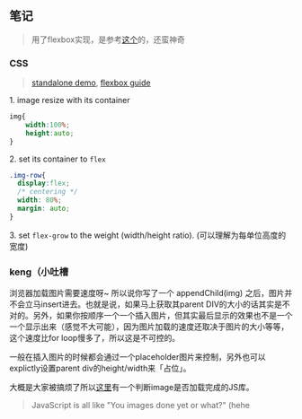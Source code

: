 ## 笔记

> 用了flexbox实现，是参考[这个](https://kartikprabhu.com/articles/equal-height-images-flexbox)的，还蛮神奇

### CSS

> [standalone demo](http://codepen.io/weicliu/pen/EKMeEj), [flexbox guide](https://css-tricks.com/snippets/css/a-guide-to-flexbox/)

1\. image resize with its container

```css
img{
	width:100%;
	height:auto;
}
```

2\. set its container to `flex`

```css
.img-row{
  display:flex;
  /* centering */
  width: 80%;
  margin: auto;
}
```

3\.  set `flex-grow` to the weight (width/height ratio). (可以理解为每单位高度的宽度)

### keng（小吐槽

浏览器加载图片需要速度呀~ 所以说你写了一个 appendChild(img) 之后，图片并不会立马insert进去。也就是说，如果马上获取其parent DIV的大小的话其实是不对的。另外，如果你按顺序一个一个插入图片，但其实最后显示的效果也不是一个一个显示出来（感觉不大可能），因为图片加载的速度还取决于图片的大小等等，这个速度比for loop慢多了，所以这是不可控的。

一般在插入图片的时候都会通过一个placeholder图片来控制，另外也可以explictly设置parent div的height/width来「占位」。

大概是大家被搞烦了所以[这里](http://imagesloaded.desandro.com/)有一个判断image是否加载完成的JS库。

> JavaScript is all like "You images done yet or what?" (hehe


